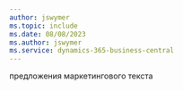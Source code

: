 ```yaml
---
author: jswymer
ms.topic: include
ms.date: 08/08/2023
ms.author: jswymer
ms.service: dynamics-365-business-central
---
```

предложения маркетингового текста